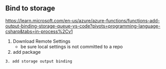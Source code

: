 ## Bind to storage
https://learn.microsoft.com/en-us/azure/azure-functions/functions-add-output-binding-storage-queue-vs-code?pivots=programming-language-csharp&tabs=in-process%2Cv1

1. Download Remote Settings
    - be sure local settings is not committed to a repo
2. add package
``` dotnet add package Microsoft.Azure.WebJobs.Extensions.Storage
3. add storage output binding
